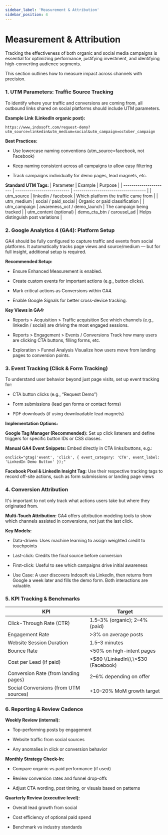 ```yaml
---
sidebar_label: 'Measurement & Attribution'
sidebar_position: 4
---
```


# Measurement & Attribution 

Tracking the effectiveness of both organic and social media campaigns is essential for optimizing performance, justifying investment, and identifying high-converting audience segments. 

This section outlines how to measure impact across channels with precision.

 ### 1. UTM Parameters: Traffic Source Tracking

To identify where your traffic and conversions are coming from, all outbound links shared on social platforms should include UTM parameters.

**Example Link (LinkedIn organic post):**
```
https://www.indosoft.com/request-demo?utm_source=linkedin&utm_medium=social&utm_campaign=october_campaign
```

**Best Practices:**

* Use lowercase naming conventions (utm_source=facebook, not Facebook)

* Keep naming consistent across all campaigns to allow easy filtering

* Track campaigns individually for demo pages, lead magnets, etc.

**Standard UTM Tags:**
| Parameter              | Example                     | Purpose                              |
| ---------------------- | --------------------------- | ------------------------------------ |
| utm_source             | linkedin / facebook         | Which platform the traffic came from |
| utm_medium             | social / paid_social        | Organic or paid classification       |
| utm_campaign           | awareness_oct / demo_launch | The campaign being tracked           |
| utm_content (optional) | demo_cta_btn / carousel_ad  | Helps distinguish post variations    |

### 2. Google Analytics 4 (GA4): Platform Setup

GA4 should be fully configured to capture traffic and events from social platforms. It automatically tracks page views and source/medium — but for full insight, additional setup is required.

**Recommended Setup:**

* Ensure Enhanced Measurement is enabled.

* Create custom events for important actions (e.g., button clicks).

* Mark critical actions as Conversions within GA4.

* Enable Google Signals for better cross-device tracking.

**Key Views in GA4:**

* Reports > Acquisition > Traffic acquisition
See which channels (e.g., linkedin / social) are driving the most engaged sessions.

* Reports > Engagement > Events / Conversions
Track how many users are clicking CTA buttons, filling forms, etc.

* Exploration > Funnel Analysis
Visualize how users move from landing pages to conversion points.

### 3. Event Tracking (Click & Form Tracking)

To understand user behavior beyond just page visits, set up event tracking for:

* CTA button clicks (e.g., “Request Demo”)

* Form submissions (lead gen forms or contact forms)

* PDF downloads (if using downloadable lead magnets)

**Implementation Options:**

**Google Tag Manager (Recommended):**
Set up click listeners and define triggers for specific button IDs or CSS classes.

**Manual GA4 Event Snippets:**
Embed directly in CTA links/buttons, e.g.:
```
onclick="gtag('event', 'click', { event_category: 'CTA', event_label: 'LinkedIn Demo Button' });"
```


**Facebook Pixel & LinkedIn Insight Tag:**
Use their respective tracking tags to record off-site actions, such as form submissions or landing page views

### 4. Conversion Attribution

It's important to not only track what actions users take but where they originated from.

**Multi-Touch Attribution:**
GA4 offers attribution modeling tools to show which channels assisted in conversions, not just the last click.

**Key Models:**

* Data-driven: Uses machine learning to assign weighted credit to touchpoints

* Last-click: Credits the final source before conversion

* First-click: Useful to see which campaigns drive initial awareness

* Use Case: A user discovers Indosoft via LinkedIn, then returns from Google a week later and fills the demo form. Both interactions are valuable.

### 5. KPI Tracking & Benchmarks

| KPI                                   | Target                           |
| ------------------------------------- | -------------------------------- |
| Click-Through Rate (CTR)              | 1.5–3% (organic); 2–4% \(paid\)    |
| Engagement Rate                       |\>3% on average posts             |
| Website Session Duration              | 1.5–3 minutes                    |
| Bounce Rate                           | \<50% on high-intent pages        |
| Cost per Lead (if paid)               | \<$80 \(LinkedIn\),\<$30 \(Facebook\) |
| Conversion Rate (from landing pages)  | 2–6% depending on offer          |
| Social Conversions (from UTM sources) | \+10–20% MoM growth target        |

### 6. Reporting & Review Cadence

**Weekly Review (internal):**

* Top-performing posts by engagement

* Website traffic from social sources

* Any anomalies in click or conversion behavior

**Monthly Strategy Check-In:**

* Compare organic vs paid performance (if used)

* Review conversion rates and funnel drop-offs

* Adjust CTA wording, post timing, or visuals based on patterns

**Quarterly Review (executive level):**

* Overall lead growth from social

* Cost efficiency of optional paid spend

* Benchmark vs industry standards

